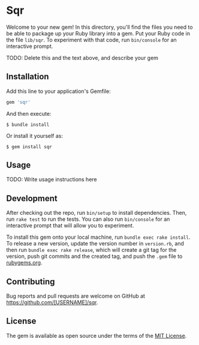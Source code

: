 # Sqr

Welcome to your new gem! In this directory, you'll find the files you need to be able to package up your Ruby library into a gem. Put your Ruby code in the file `lib/sqr`. To experiment with that code, run `bin/console` for an interactive prompt.

TODO: Delete this and the text above, and describe your gem

## Installation

Add this line to your application's Gemfile:

```ruby
gem 'sqr'
```

And then execute:

    $ bundle install

Or install it yourself as:

    $ gem install sqr

## Usage

TODO: Write usage instructions here

## Development

After checking out the repo, run `bin/setup` to install dependencies. Then, run `rake test` to run the tests. You can also run `bin/console` for an interactive prompt that will allow you to experiment.

To install this gem onto your local machine, run `bundle exec rake install`. To release a new version, update the version number in `version.rb`, and then run `bundle exec rake release`, which will create a git tag for the version, push git commits and the created tag, and push the `.gem` file to [rubygems.org](https://rubygems.org).

## Contributing

Bug reports and pull requests are welcome on GitHub at https://github.com/[USERNAME]/sqr.

## License

The gem is available as open source under the terms of the [MIT License](https://opensource.org/licenses/MIT).
